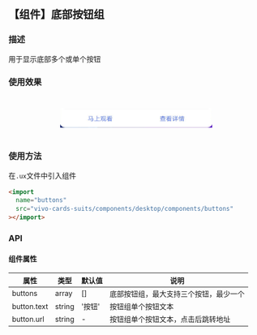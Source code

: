 ## 【组件】底部按钮组

### 描述

用于显示底部多个或单个按钮

### 使用效果

<div style="text-align: center;margin: 40px;">
<img src="../../assets/desktop-component-buttons.png" style="width:300px" alt="component-buttons"/>
</div>

### 使用方法

在`.ux`文件中引入组件

```html
<import
  name="buttons"
  src="vivo-cards-suits/components/desktop/components/buttons"
></import>
```

### API

#### 组件属性

| 属性        | 类型   | 默认值 | 说明                                   |
| ----------- | ------ | ------ | -------------------------------------- |
| buttons     | array  | []     | 底部按钮组，最大支持三个按钮，最少一个 |
| button.text | string | '按钮' | 按钮组单个按钮文本                     |
| button.url  | string | -      | 按钮组单个按钮文本，点击后跳转地址     |
